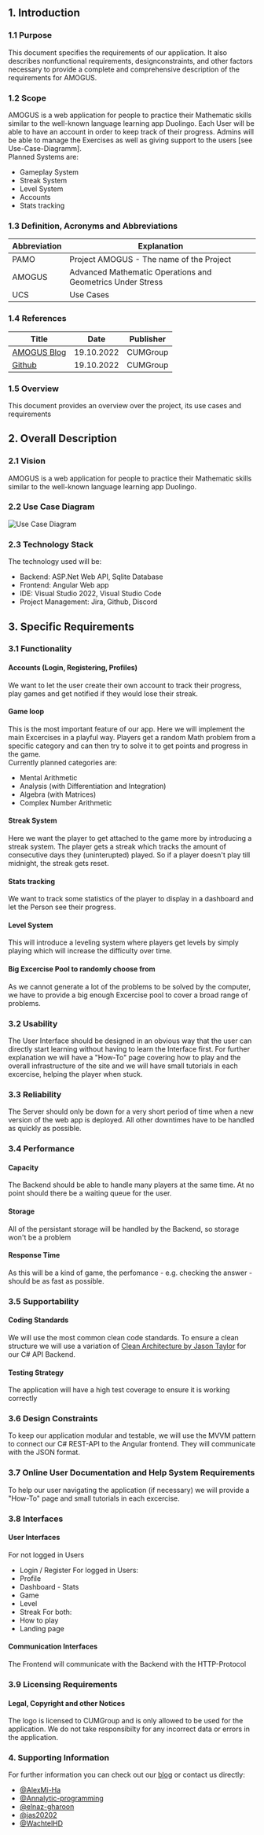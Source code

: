 ## 1. Introduction
### 1.1 Purpose
This document specifies the requirements of our application. It also describes nonfunctional requirements, designconstraints, and other factors necessary to provide a complete and comprehensive description of the requirements for AMOGUS.
### 1.2 Scope
AMOGUS is a web application for people to practice their Mathematic skills similar to the well-known language learning app Duolingo. Each User will be able to have an account in order to keep track of their progress. Admins will be able to manage the Exercises as well as giving support to the users [see Use-Case-Diagramm].<br>
Planned Systems are:
- Gameplay System
- Streak System
- Level System
- Accounts
- Stats tracking

### 1.3 Definition, Acronyms and Abbreviations
| Abbreviation  | Explanation                               |
|---------------|-------------------------------------------|
| PAMO          | Project AMOGUS - The name of the Project  |
| AMOGUS        | Advanced Mathematic Operations and Geometrics Under Stress |
| UCS           | Use Cases                                 |

### 1.4 References
| Title                                                         | Date       | Publisher |
|---------------------------------------------------------------|------------|-----------|
| [AMOGUS Blog](https://github.com/CUMGroup/AMOGUS/discussions) | 19.10.2022 | CUMGroup  |
| [Github](https://github.com/CUMGroup/AMOGUS/)                 | 19.10.2022 | CUMGroup  |

### 1.5 Overview
This document provides an overview over the project, its use cases and requirements

## 2. Overall Description
### 2.1 Vision
AMOGUS is a web application for people to practice their Mathematic skills similar to the well-known language learning app Duolingo.
### 2.2 Use Case Diagram
![Use Case Diagram](UseCaseDiagramImage.png)
### 2.3 Technology Stack
The technology used will be:
- Backend: ASP.Net Web API, Sqlite Database
- Frontend: Angular Web app
- IDE: Visual Studio 2022, Visual Studio Code
- Project Management: Jira, Github, Discord

## 3. Specific Requirements
### 3.1 Functionality
#### Accounts (Login, Registering, Profiles)
We want to let the user create their own account to track their progress, play games and get notified if they would lose their streak.
#### Game loop
This is the most important feature of our app. Here we will implement the main Excercises in a playful way. Players get a random Math problem from a specific category and can then try to solve it to get points and progress in the game.<br>
Currently planned categories are:
- Mental Arithmetic
- Analysis (with Differentiation and Integration)
- Algebra (with Matrices)
- Complex Number Arithmetic

#### Streak System
Here we want the player to get attached to the game more by introducing a streak system. The player gets a streak which tracks the amount of consecutive days they (uninterupted) played. So if a player doesn't play till midnight, the streak gets reset.

#### Stats tracking
We want to track some statistics of the player to display in a dashboard and let the Person see their progress.
#### Level System
This will introduce a leveling system where players get levels by simply playing which will increase the difficulty over time.
#### Big Excercise Pool to randomly choose from
As we cannot generate a lot of the problems to be solved by the computer, we have to provide a big enough Excercise pool to cover a broad range of problems.

### 3.2 Usability
The User Interface should be designed in an obvious way that the user can directly start learning without having to learn the Interface first. For further explanation we will have a "How-To" page covering how to play and the overall infrastructure of the site and we will have small tutorials in each excercise, helping the player when stuck.

### 3.3 Reliability
The Server should only be down for a very short period of time when a new version of the web app is deployed. All other downtimes have to be handled as quickly as possible.

### 3.4 Performance
#### Capacity
The Backend should be able to handle many players at the same time. At no point should there be a waiting queue for the user.
#### Storage
All of the persistant storage will be handled by the Backend, so storage won't be a problem
#### Response Time
As this will be a kind of game, the perfomance - e.g. checking the answer - should be as fast as possible.

### 3.5 Supportability
#### Coding Standards
We will use the most common clean code standards. To ensure a clean structure we will use a variation of [Clean Architecture by Jason Taylor](https://github.com/jasontaylordev/CleanArchitecture) for our C# API Backend.
#### Testing Strategy
The application will have a high test coverage to ensure it is working correctly

### 3.6 Design Constraints
To keep our application modular and testable, we will use the MVVM pattern to connect our C# REST-API to the Angular frontend.
They will communicate with the JSON format.

### 3.7 Online User Documentation and Help System Requirements
To help our user navigating the application (if necessary) we will provide a "How-To" page and small tutorials in each excercise.

### 3.8 Interfaces
#### User Interfaces
For not logged in Users
- Login / Register
For logged in Users:
- Profile
- Dashboard - Stats
- Game
- Level
- Streak
For both:
- How to play
- Landing page

#### Communication Interfaces
The Frontend will communicate with the Backend with the HTTP-Protocol

### 3.9 Licensing Requirements
#### Legal, Copyright and other Notices
The logo is licensed to CUMGroup and is only allowed to be used for the application. We do not take responsibilty for any incorrect data or errors in the application.

### 4. Supporting Information
For further information you can check out our [blog](https://github.com/CUMGroup/AMOGUS/discussions) or contact us directly:
- [@AlexMi-Ha](https://github.com/AlexMi-Ha)
- [@Annalytic-programming](https://github.com/Annalytic-programming)
- [@elnaz-gharoon](https://github.com/elnaz-gharoon)
- [@jas20202](https://github.com/jas20202)
- [@WachtelHD](https://github.com/WachtelHD)
